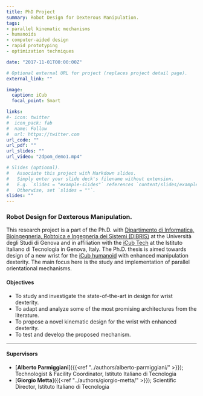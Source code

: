 ```yaml
---
title: PhD Project
summary: Robot Design for Dexterous Manipulation.
tags:
- parallel kinematic mechanisms
- humanoids
- computer-aided design
- rapid prototyping
- optimization techniques

date: "2017-11-01T00:00:00Z"

# Optional external URL for project (replaces project detail page).
external_link: ""

image:
  caption: iCub
  focal_point: Smart

links:
#- icon: twitter
#  icon_pack: fab
#  name: Follow
#  url: https://twitter.com
url_code: ""
url_pdf: ""
url_slides: ""
url_video: "2dpom_demo1.mp4"

# Slides (optional).
#   Associate this project with Markdown slides.
#   Simply enter your slide deck's filename without extension.
#   E.g. `slides = "example-slides"` references `content/slides/example-slides.md`.
#   Otherwise, set `slides = ""`.
slides: ""
---
```

### Robot Design for Dexterous Manipulation.

This research project is a part of the Ph.D. with [Dipartimento di Informatica, Bioingegneria, Robtoica e Ingegneria dei Sistemi (DIBRIS)](http://phd.dibris.unige.it/biorob/) at the Università degli Studi di Genova and in affiliation with the [iCub Tech](https://www.iit.it/research/facilities/icub-tech) at the Istituto Italiano di Tecnologia in Genova, Italy. The Ph.D. thesis is aimed towards design of a new wrist for the [iCub humanoid](https://icub.org/) with enhanced manipulation dexterity. The main focus here is the study and implementation of parallel orientational mechanisms.

#### Objectives

- To study and investigate the state-of-the-art in design for wrist dexterity.
- To adapt and analyze some of the most promising architectures from the literature.
- To propose a novel kinematic design for the wrist with enhanced dexterity.
- To test and develop the proposed mechanism.

---

#### Supervisors

- [**Alberto Parmiggiani**]({{<ref "../authors/alberto-parmiggiani/" >}}); Technologist & Facility Coordinator, Istituto Italiano di Tecnologia
- [**Giorgio Metta**]({{<ref "../authors/giorgio-metta/" >}}); Scientific Director, Istituto Italiano di Tecnologia

